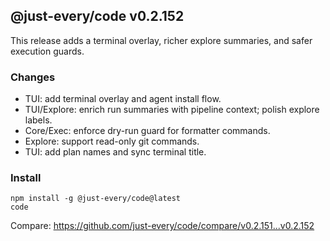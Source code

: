 ## @just-every/code v0.2.152

This release adds a terminal overlay, richer explore summaries, and safer execution guards.

### Changes
- TUI: add terminal overlay and agent install flow.
- TUI/Explore: enrich run summaries with pipeline context; polish explore labels.
- Core/Exec: enforce dry-run guard for formatter commands.
- Explore: support read-only git commands.
- TUI: add plan names and sync terminal title.

### Install
```
npm install -g @just-every/code@latest
code
```

Compare: https://github.com/just-every/code/compare/v0.2.151...v0.2.152
